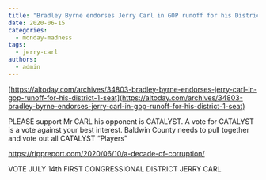 ```yaml
---
title: "Bradley Byrne endorses Jerry Carl in GOP runoff for his District 1 seat"
date: 2020-06-15
categories: 
  - monday-madness
tags: 
  - jerry-carl
authors: 
  - admin
---
```


[https://altoday.com/archives/34803-bradley-byrne-endorses-jerry-carl-in-gop-runoff-for-his-district-1-seat](https://altoday.com/archives/34803-bradley-byrne-endorses-jerry-carl-in-gop-runoff-for-his-district-1-seat)

PLEASE support Mr CARL his opponent is CATALYST. A vote for CATALYST is a vote against your best interest. Baldwin County needs to pull together and vote out all CATALYST “Players”

https://rippreport.com/2020/06/10/a-decade-of-corruption/

VOTE JULY 14th FIRST CONGRESSIONAL DISTRICT JERRY CARL
